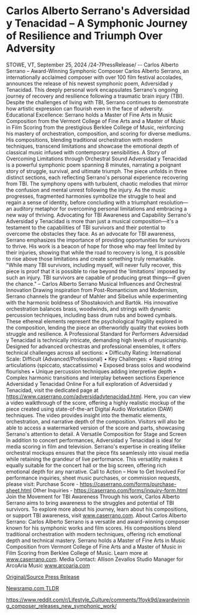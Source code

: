 # Carlos Alberto Serrano's Adversidad y Tenacidad – A Symphonic Journey of Resilience and Triumph Over Adversity

STOWE, VT, September 25, 2024 /24-7PressRelease/ -- Carlos Alberto Serrano – Award-Winning Symphonic Composer  Carlos Alberto Serrano, an internationally acclaimed composer with over 100 film festival accolades, announces the release of his newest symphonic poem, Adversidad y Tenacidad. This deeply personal work encapsulates Serrano's ongoing journey of recovery and resilience following a traumatic brain injury (TBI). Despite the challenges of living with TBI, Serrano continues to demonstrate how artistic expression can flourish even in the face of adversity.  Educational Excellence: Serrano holds a Master of Fine Arts in Music Composition from the Vermont College of Fine Arts and a Master of Music in Film Scoring from the prestigious Berklee College of Music, reinforcing his mastery of orchestration, composition, and scoring for diverse mediums.  His compositions, blending traditional orchestration with modern techniques, transcend limitations and showcase the emotional depth of classical music infused with contemporary sensibilities.  A Story of Overcoming Limitations through Orchestral Sound  Adversidad y Tenacidad is a powerful symphonic poem spanning 8 minutes, narrating a poignant story of struggle, survival, and ultimate triumph. The piece unfolds in three distinct sections, each reflecting Serrano's personal experience recovering from TBI. The symphony opens with turbulent, chaotic melodies that mirror the confusion and mental unrest following the injury. As the music progresses, fragmented harmonies symbolize the struggle to heal and regain a sense of identity, before concluding with a triumphant resolution—an auditory metaphor for overcoming personal limitations and embracing a new way of thriving.  Advocating for TBI Awareness and Capability  Serrano's Adversidad y Tenacidad is more than just a musical composition—it's a testament to the capabilities of TBI survivors and their potential to overcome the obstacles they face. As an advocate for TBI awareness, Serrano emphasizes the importance of providing opportunities for survivors to thrive. His work is a beacon of hope for those who may feel limited by their injuries, showing that while the road to recovery is long, it is possible to rise above those limitations and create something truly remarkable.  "While many TBI survivors, including myself, will never fully recover, this piece is proof that it is possible to rise beyond the 'limitations' imposed by such an injury. TBI survivors are capable of producing great things—if given the chance." 										 – Carlos Alberto Serrano  Musical Influences and Orchestral Innovation  Drawing inspiration from Post-Romanticism and Modernism, Serrano channels the grandeur of Mahler and Sibelius while experimenting with the harmonic boldness of Shostakovich and Bartók. His innovative orchestration balances brass, woodwinds, and strings with dynamic percussion techniques, including bass drum rubs and bowed cymbals. These ethereal elements represent the psychological fragility explored in the composition, lending the piece an otherworldly quality that evokes both struggle and resilience.  A Professional Standard for Performers  Adversidad y Tenacidad is technically intricate, demanding high levels of musicianship. Designed for advanced orchestras and professional ensembles, it offers technical challenges across all sections:  •	Difficulty Rating: International Scale: Difficult (Advanced/Professional) •	Key Challenges: •	Rapid string articulations (spiccato, staccatissimo) •	Exposed brass solos and woodwind flourishes •	Unique percussion techniques adding interpretive depth •	Complex harmonic transitions and interplay between sections  Experience Adversidad y Tenacidad Online  For a full exploration of Adversidad y Tenacidad, visit the dedicated page at https://www.caserrano.com/adversidadytenacidad.html. Here, you can view a video walkthrough of the score, offering a highly realistic mockup of the piece created using state-of-the-art Digital Audio Workstation (DAW) techniques. The video provides insight into the thematic elements, orchestration, and narrative depth of the composition. Visitors will also be able to access a watermarked version of the score and parts, showcasing Serrano's attention to detail.  A Versatile Composition for Stage and Screen  In addition to concert performances, Adversidad y Tenacidad is ideal for media scoring in film and television. Serrano's expertise in creating lifelike orchestral mockups ensures that the piece fits seamlessly into visual media while retaining the grandeur of live performance. This versatility makes it equally suitable for the concert hall or the big screen, offering rich emotional depth for any narrative.  Call to Action – How to Get Involved  For performance inquiries, sheet music purchases, or commission requests, please visit: Purchase Score - https://caserrano.com/forms/purchase-sheet.html Other Inquiries - https://caserrano.com/forms/inquiry-form.html  Join the Movement for TBI Awareness  Through his work, Carlos Alberto Serrano aims to bring awareness to the struggles and potential of TBI survivors. To explore more about his journey, learn about his compositions, or support TBI awareness, visit www.caserrano.com.  About Carlos Alberto Serrano: Carlos Alberto Serrano is a versatile and award-winning composer known for his symphonic works and film scores. His compositions blend traditional orchestration with modern techniques, offering rich emotional depth and technical mastery. Serrano holds a Master of Fine Arts in Music Composition from Vermont College of Fine Arts and a Master of Music in Film Scoring from Berklee College of Music. Learn more at www.caserrano.com.  Media Contact: Allison Zevallos Studio Manager for ArcoAria Music www.arcoaria.com 

[Original/Source Press Release](https://www.24-7pressrelease.com/press-release/514627/carlos-alberto-serranos-adversidad-y-tenacidad-a-symphonic-journey-of-resilience-and-triumph-over-adversity)
                    

[Newsramp.com TLDR](None) 

https://www.reddit.com/r/Lifestyle_Culture/comments/1foyk9d/awardwinning_composer_releases_new_symphonic_work/